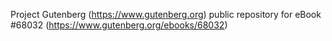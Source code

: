 Project Gutenberg (https://www.gutenberg.org) public repository for eBook #68032 (https://www.gutenberg.org/ebooks/68032)
